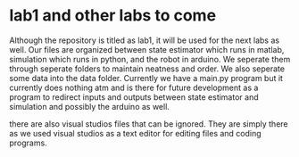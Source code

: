 # lab1 and other labs to come

Although the repository is titled as lab1, it will be used for the next labs as well. Our files are organized between
state estimator which runs in matlab, simulation which runs in python, and the robot in arduino. We seperate them through
seperate folders to maintain neatness and order. We also seperate some data into the data folder. Currently we have a main.py 
program but it currently does nothing atm and is there for future development as a program to redirect inputs and outputs between
state estimator and simulation and possibly the arduino as well. 

there are also visual studios files that can be ignored. They are simply there as we used visual studios as a text editor for
editing files and coding programs.
